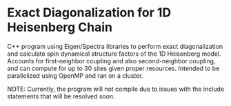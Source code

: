 # Exact Diagonalization for 1D Heisenberg Chain
C++ program using Eigen/Spectra libraries to perform exact diagonalization and calculate spin dynamical structure factors of the 1D Heisenberg model.
Accounts for first-neighbor coupling and also second-neighbor coupling, and can compute for up to 30 sites given proper resources.
Intended to be parallelized using OpenMP and ran on a cluster.

NOTE: Currently, the program will not compile due to issues with the include statements that will be resolved soon.
